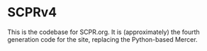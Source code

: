 # SCPRv4

This is the codebase for SCPR.org. It is (approximately) the fourth generation 
code for the site, replacing the Python-based Mercer.